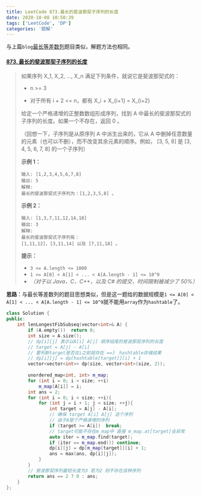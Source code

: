 ```yaml
---
title: LeetCode 873.最长的斐波那契子序列的长度
date: 2020-10-08 10:58:39
tags: ['LeetCode', 'DP']
categories: '题解'
---
```


与上篇`blog`[最长等差数列](https://lavafoxyao.github.io/2020/10/08/LeetCode-1027-%E6%9C%80%E9%95%BF%E7%AD%89%E5%B7%AE%E6%95%B0%E5%88%97/#more)题目类似，解题方法也相同。

<!--more-->

#### [873. 最长的斐波那契子序列的长度](https://leetcode-cn.com/problems/length-of-longest-fibonacci-subsequence/)

> 如果序列 X_1, X_2, ..., X_n 满足下列条件，就说它是斐波那契式的：
>
> - n >= 3
>
> - 对于所有 i + 2 <= n，都有 X_i + X_{i+1} = X_{i+2}
>
> 给定一个严格递增的正整数数组形成序列，找到 A 中最长的斐波那契式的子序列的长度。如果一个不存在，返回  0 。
>
> （回想一下，子序列是从原序列 A 中派生出来的，它从 A 中删掉任意数量的元素（也可以不删），而不改变其余元素的顺序。例如， [3, 5, 8] 是 [3, 4, 5, 6, 7, 8] 的一个子序列）
>
>  **示例 1：** 
>
> ```
> 输入: [1,2,3,4,5,6,7,8]
> 输出: 5
> 解释:
> 最长的斐波那契式子序列为：[1,2,3,5,8] 。
> ```
>
>  **示例 2：** 
>
> ```
> 输入: [1,3,7,11,12,14,18]
> 输出: 3
> 解释:
> 最长的斐波那契式子序列有：
> [1,11,12]，[3,11,14] 以及 [7,11,18] 。
> ```
>
>  **提示：** 
>
> - `3 <= A.length <= 1000`
> - `1 <= A[0] < A[1] < ... < A[A.length - 1] <= 10^9`
> - *（对于以 Java，C，C++，以及 C# 的提交，时间限制被减少了 50%）*
>
> 

**思路**：与最长等差数列的题目思想类似，但是这一题给的数据规模是`1 <= A[0] < A[1] < ... < A[A.length - 1] <= 10^9`就不能用`array`作为`hashtable`了。

```C++
class Solution {
public:
    int lenLongestFibSubseq(vector<int>& A) {
        if (A.empty())  return 0;
        int size = A.size();
        // dp[i][j] 表示以A[i] A[j] 顺序结尾的斐波那契序列的长度
        // target = A[j] - A[i]
        // 要判断target是否在i之前就存在 ==》 hashtable存储结果
        // dp[i][j] = dp[hashtable[target]][i] + 1
        vector<vector<int>> dp(size, vector<int>(size, 2));
      
        unordered_map<int, int> m_map;
        for (int i = 0; i < size; ++i)
            m_map[A[i]] = i;
        int ans = 2;
        for (int i = 0; i < size; ++i){
            for (int j = i + 1; j < size; ++j){
                int target = A[j] - A[i];
                // 确保 target A[i] A[j] 这个序列
                // 由于A是个严格递增的序列
                if (target >= A[i])  break;
                // target可能不存在m_map中 直接 m_map.at[target]会异常
                auto iter = m_map.find(target);
                if (iter == m_map.end()) continue;
                dp[i][j] = dp[m_map[target]][i] + 1;
                ans = max(ans, dp[i][j]);
            }
        }
        // 斐波那契序列最短长度为3 若为2 则不存在该种序列
        return ans == 2 ? 0 : ans;
    }
};
```

